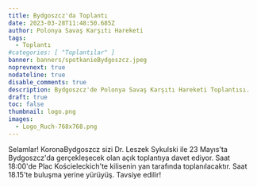 ```yaml
---
title: Bydgoszcz'da Toplantı
date: 2023-03-28T11:48:50.685Z
author: Polonya Savaş Karşıtı Hareketi
tags:
  - Toplantı
#categories: [ "Toplantılar" ]
banner: banners/spotkanieBydgoszcz.jpeg
noprevnext: true
nodateline: true
disable_comments: true
description: Bydgoszcz'de Polonya Savaş Karşıtı Hareketi Toplantısı.
draft: true
toc: false
thumbnail: logo.png
images:
  - Logo_Ruch-768x768.png
---
```


Selamlar! KoronaBydgoszcz sizi Dr. Leszek Sykulski ile 23 Mayıs'ta Bydgoszcz'da gerçekleşecek olan açık toplantıya davet ediyor. Saat 18:00'de Plac Kościeleckich'te kilisenin yan tarafında toplanılacaktır. Saat 18.15'te buluşma yerine yürüyüş. Tavsiye edilir!
